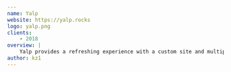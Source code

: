 ```yaml
---
name: Yalp
website: https://yalp.rocks
logo: yalp.png
clients:
    - 2018
overview: |
    Yalp provides a refreshing experience with a custom site and multiple Yalp exclusive games. 
author: kz1
---
```

